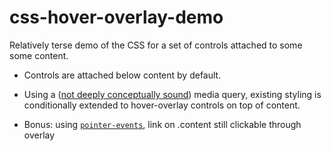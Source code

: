# css-hover-overlay-demo

Relatively terse demo of the CSS for a set of controls attached to some some content.

* Controls are attached below content by default.

* Using a ([not deeply conceptually sound](http://caniuse.com/#feat=css-media-interaction)) media query, existing styling is conditionally extended to hover-overlay controls on top of content.

* Bonus: using [`pointer-events`](http://caniuse.com/#feat=pointer-events), link on .content still clickable through overlay
